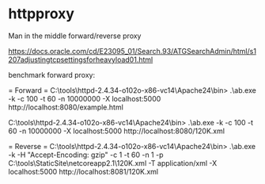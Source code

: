 # httpproxy
Man in the middle forward/reverse proxy

https://docs.oracle.com/cd/E23095_01/Search.93/ATGSearchAdmin/html/s1207adjustingtcpsettingsforheavyload01.html

benchmark forward proxy:

= Forward =
C:\tools\httpd-2.4.34-o102o-x86-vc14\Apache24\bin> .\ab.exe -k -c 100 -t 60 -n 10000000 -X localhost:5000 http://localhost:8080/example.html

C:\tools\httpd-2.4.34-o102o-x86-vc14\Apache24\bin> .\ab.exe -k -c 100 -t 60 -n 10000000 -X localhost:5000 http://localhost:8080/120K.xml

= Reverse =
C:\tools\httpd-2.4.34-o102o-x86-vc14\Apache24\bin> .\ab.exe -k -H "Accept-Encoding: gzip" -c 1 -t 60 -n 1 -p C:\tools\StaticSite\netcoreapp2.1\120K.xml -T application/xml -X localhost:5000 http://localhost:8081/120K.xml